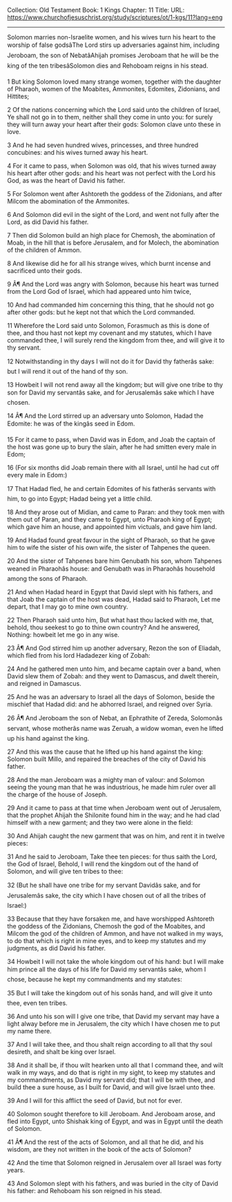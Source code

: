 Collection: Old Testament
Book: 1 Kings
Chapter: 11
Title: 
URL: https://www.churchofjesuschrist.org/study/scriptures/ot/1-kgs/11?lang=eng

---

Solomon marries non-Israelite women, and his wives turn his heart to the worship of false godsâThe Lord stirs up adversaries against him, including Jeroboam, the son of NebatâAhijah promises Jeroboam that he will be the king of the ten tribesâSolomon dies and Rehoboam reigns in his stead.

1 But king Solomon loved many strange women, together with the daughter of Pharaoh, women of the Moabites, Ammonites, Edomites, Zidonians, and Hittites;

2 Of the nations concerning which the Lord said unto the children of Israel, Ye shall not go in to them, neither shall they come in unto you: for surely they will turn away your heart after their gods: Solomon clave unto these in love.

3 And he had seven hundred wives, princesses, and three hundred concubines: and his wives turned away his heart.

4 For it came to pass, when Solomon was old, that his wives turned away his heart after other gods: and his heart was not perfect with the Lord his God, as was the heart of David his father.

5 For Solomon went after Ashtoreth the goddess of the Zidonians, and after Milcom the abomination of the Ammonites.

6 And Solomon did evil in the sight of the Lord, and went not fully after the Lord, as did David his father.

7 Then did Solomon build an high place for Chemosh, the abomination of Moab, in the hill that is before Jerusalem, and for Molech, the abomination of the children of Ammon.

8 And likewise did he for all his strange wives, which burnt incense and sacrificed unto their gods.

9 Â¶ And the Lord was angry with Solomon, because his heart was turned from the Lord God of Israel, which had appeared unto him twice,

10 And had commanded him concerning this thing, that he should not go after other gods: but he kept not that which the Lord commanded.

11 Wherefore the Lord said unto Solomon, Forasmuch as this is done of thee, and thou hast not kept my covenant and my statutes, which I have commanded thee, I will surely rend the kingdom from thee, and will give it to thy servant.

12 Notwithstanding in thy days I will not do it for David thy fatherâs sake: but I will rend it out of the hand of thy son.

13 Howbeit I will not rend away all the kingdom; but will give one tribe to thy son for David my servantâs sake, and for Jerusalemâs sake which I have chosen.

14 Â¶ And the Lord stirred up an adversary unto Solomon, Hadad the Edomite: he was of the kingâs seed in Edom.

15 For it came to pass, when David was in Edom, and Joab the captain of the host was gone up to bury the slain, after he had smitten every male in Edom;

16 (For six months did Joab remain there with all Israel, until he had cut off every male in Edom:)

17 That Hadad fled, he and certain Edomites of his fatherâs servants with him, to go into Egypt; Hadad being yet a little child.

18 And they arose out of Midian, and came to Paran: and they took men with them out of Paran, and they came to Egypt, unto Pharaoh king of Egypt; which gave him an house, and appointed him victuals, and gave him land.

19 And Hadad found great favour in the sight of Pharaoh, so that he gave him to wife the sister of his own wife, the sister of Tahpenes the queen.

20 And the sister of Tahpenes bare him Genubath his son, whom Tahpenes weaned in Pharaohâs house: and Genubath was in Pharaohâs household among the sons of Pharaoh.

21 And when Hadad heard in Egypt that David slept with his fathers, and that Joab the captain of the host was dead, Hadad said to Pharaoh, Let me depart, that I may go to mine own country.

22 Then Pharaoh said unto him, But what hast thou lacked with me, that, behold, thou seekest to go to thine own country? And he answered, Nothing: howbeit let me go in any wise.

23 Â¶ And God stirred him up another adversary, Rezon the son of Eliadah, which fled from his lord Hadadezer king of Zobah:

24 And he gathered men unto him, and became captain over a band, when David slew them of Zobah: and they went to Damascus, and dwelt therein, and reigned in Damascus.

25 And he was an adversary to Israel all the days of Solomon, beside the mischief that Hadad did: and he abhorred Israel, and reigned over Syria.

26 Â¶ And Jeroboam the son of Nebat, an Ephrathite of Zereda, Solomonâs servant, whose motherâs name was Zeruah, a widow woman, even he lifted up his hand against the king.

27 And this was the cause that he lifted up his hand against the king: Solomon built Millo, and repaired the breaches of the city of David his father.

28 And the man Jeroboam was a mighty man of valour: and Solomon seeing the young man that he was industrious, he made him ruler over all the charge of the house of Joseph.

29 And it came to pass at that time when Jeroboam went out of Jerusalem, that the prophet Ahijah the Shilonite found him in the way; and he had clad himself with a new garment; and they two were alone in the field:

30 And Ahijah caught the new garment that was on him, and rent it in twelve pieces:

31 And he said to Jeroboam, Take thee ten pieces: for thus saith the Lord, the God of Israel, Behold, I will rend the kingdom out of the hand of Solomon, and will give ten tribes to thee:

32 (But he shall have one tribe for my servant Davidâs sake, and for Jerusalemâs sake, the city which I have chosen out of all the tribes of Israel:)

33 Because that they have forsaken me, and have worshipped Ashtoreth the goddess of the Zidonians, Chemosh the god of the Moabites, and Milcom the god of the children of Ammon, and have not walked in my ways, to do that which is right in mine eyes, and to keep my statutes and my judgments, as did David his father.

34 Howbeit I will not take the whole kingdom out of his hand: but I will make him prince all the days of his life for David my servantâs sake, whom I chose, because he kept my commandments and my statutes:

35 But I will take the kingdom out of his sonâs hand, and will give it unto thee, even ten tribes.

36 And unto his son will I give one tribe, that David my servant may have a light alway before me in Jerusalem, the city which I have chosen me to put my name there.

37 And I will take thee, and thou shalt reign according to all that thy soul desireth, and shalt be king over Israel.

38 And it shall be, if thou wilt hearken unto all that I command thee, and wilt walk in my ways, and do that is right in my sight, to keep my statutes and my commandments, as David my servant did; that I will be with thee, and build thee a sure house, as I built for David, and will give Israel unto thee.

39 And I will for this afflict the seed of David, but not for ever.

40 Solomon sought therefore to kill Jeroboam. And Jeroboam arose, and fled into Egypt, unto Shishak king of Egypt, and was in Egypt until the death of Solomon.

41 Â¶ And the rest of the acts of Solomon, and all that he did, and his wisdom, are they not written in the book of the acts of Solomon?

42 And the time that Solomon reigned in Jerusalem over all Israel was forty years.

43 And Solomon slept with his fathers, and was buried in the city of David his father: and Rehoboam his son reigned in his stead.
